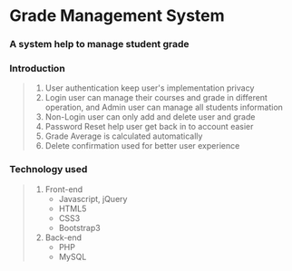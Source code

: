 # Grade Management System
### A system help to manage student grade

### Introduction
> 1. User authentication keep user's implementation privacy
> 1. Login user can manage their courses and grade in different operation, and Admin user can manage all students information
> 1. Non-Login user can only add and delete user and grade 
> 1. Password Reset help user get back in to account easier
> 1. Grade Average is calculated automatically
> 1. Delete confirmation used for better user experience

### Technology used
> 1. Front-end
>    - Javascript, jQuery 
>    - HTML5 
>    - CSS3 
>    - Bootstrap3
> 1. Back-end
>    - PHP 
>    - MySQL
> 
<!-- > **NOTE:** *All data will be deleted every 24 Hours.* -->
